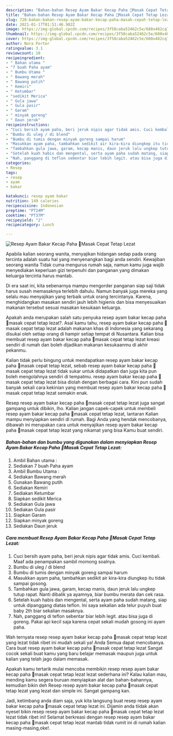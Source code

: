 ```yaml
---
description: "Bahan-bahan Resep Ayam Bakar Kecap Paha 🐔Masak Cepat Tetap Lezat yang enak Untuk Jualan"
title: "Bahan-bahan Resep Ayam Bakar Kecap Paha 🐔Masak Cepat Tetap Lezat yang enak Untuk Jualan"
slug: 720-bahan-bahan-resep-ayam-bakar-kecap-paha-masak-cepat-tetap-lezat-yang-enak-untuk-jualan
date: 2021-01-17T01:51:46.902Z
image: https://img-global.cpcdn.com/recipes/3f58caba52462c5e/680x482cq70/resep-ayam-bakar-kecap-paha-🐔masak-cepat-tetap-lezat-foto-resep-utama.jpg
thumbnail: https://img-global.cpcdn.com/recipes/3f58caba52462c5e/680x482cq70/resep-ayam-bakar-kecap-paha-🐔masak-cepat-tetap-lezat-foto-resep-utama.jpg
cover: https://img-global.cpcdn.com/recipes/3f58caba52462c5e/680x482cq70/resep-ayam-bakar-kecap-paha-🐔masak-cepat-tetap-lezat-foto-resep-utama.jpg
author: Nora Porter
ratingvalue: 3.1
reviewcount: 10
recipeingredient:
- " Bahan utama "
- "7 buah Paha ayam"
- " Bumbu Utama "
- " Bawang merah"
- " Bawang putih"
- " Kemiri"
- " Ketumbar"
- "sedikit Merica"
- " Gula jawa"
- " Gula pasir"
- " Garam"
- " minyak goreng"
- " Daun jeruk"
recipeinstructions:
- "Cuci bersih ayam paha, beri jeruk nipis agar tidak amis. Cuci kembali. Maaf ada penampakan sambil momong soalnya."
- "Bumbu di uleg / di blend"
- "Bumbu di tumis dengan minyak goreng sampai harum"
- "Masukkan ayam paha, tambahkan sedikit air kira-kira diungkep itu tidak sampai gosong."
- "Tambahkan gula jawa, garam, kecap manis, daun jeruk lalu ungkep tutup rapat. Nanti dibalik ya ayamnya, biar bumbu merata dan cek rasa."
- "Setelah kuah habis dan mengental, serta ayam paha sudah matang, siap untuk dipanggang diatas teflon. Ini saya sekalian ada telur puyuh buat baby 2th biar sekalian masaknya."
- "Nah, panggang di teflon sebentar biar lebih legit. atau bisa juga di goreng. Pakai api kecil saja karena cepat sekali mudah gosong ini ayam paha."
categories:
- Resep
tags:
- resep
- ayam
- bakar

katakunci: resep ayam bakar 
nutrition: 149 calories
recipecuisine: Indonesian
preptime: "PT24M"
cooktime: "PT37M"
recipeyield: "2"
recipecategory: Lunch

---
```



![Resep Ayam Bakar Kecap Paha 🐔Masak Cepat Tetap Lezat](https://img-global.cpcdn.com/recipes/3f58caba52462c5e/680x482cq70/resep-ayam-bakar-kecap-paha-🐔masak-cepat-tetap-lezat-foto-resep-utama.jpg)

Apabila kalian seorang wanita, menyajikan hidangan sedap pada orang tercinta adalah suatu hal yang menyenangkan bagi anda sendiri. Kewajiban seorang  wanita Tidak cuma mengurus rumah saja, namun kamu juga wajib menyediakan keperluan gizi terpenuhi dan panganan yang dimakan keluarga tercinta harus mantab.

Di era  saat ini, kita sebenarnya mampu mengorder panganan siap saji tidak harus susah memasaknya terlebih dahulu. Namun banyak juga mereka yang selalu mau menyajikan yang terbaik untuk orang tercintanya. Karena, menghidangkan masakan sendiri jauh lebih higienis dan bisa menyesuaikan makanan tersebut sesuai masakan kesukaan keluarga. 



Apakah anda merupakan salah satu penyuka resep ayam bakar kecap paha 🐔masak cepat tetap lezat?. Asal kamu tahu, resep ayam bakar kecap paha 🐔masak cepat tetap lezat adalah makanan khas di Indonesia yang sekarang disukai oleh setiap orang di hampir setiap tempat di Nusantara. Kalian bisa membuat resep ayam bakar kecap paha 🐔masak cepat tetap lezat kreasi sendiri di rumah dan boleh dijadikan makanan kesukaanmu di akhir pekanmu.

Kalian tidak perlu bingung untuk mendapatkan resep ayam bakar kecap paha 🐔masak cepat tetap lezat, sebab resep ayam bakar kecap paha 🐔masak cepat tetap lezat tidak sukar untuk didapatkan dan juga kita pun boleh mengolahnya sendiri di tempatmu. resep ayam bakar kecap paha 🐔masak cepat tetap lezat bisa diolah dengan berbagai cara. Kini pun sudah banyak sekali cara kekinian yang membuat resep ayam bakar kecap paha 🐔masak cepat tetap lezat semakin enak.

Resep resep ayam bakar kecap paha 🐔masak cepat tetap lezat juga sangat gampang untuk dibikin, lho. Kalian jangan capek-capek untuk membeli resep ayam bakar kecap paha 🐔masak cepat tetap lezat, lantaran Kalian mampu menyiapkan sendiri di rumah. Bagi Anda yang hendak mencobanya, dibawah ini merupakan cara untuk menyajikan resep ayam bakar kecap paha 🐔masak cepat tetap lezat yang nikamat yang bisa Kamu buat sendiri.

<!--inarticleads1-->

##### Bahan-bahan dan bumbu yang digunakan dalam menyiapkan Resep Ayam Bakar Kecap Paha 🐔Masak Cepat Tetap Lezat:

1. Ambil  Bahan utama :
1. Sediakan 7 buah Paha ayam
1. Ambil  Bumbu Utama :
1. Sediakan  Bawang merah
1. Gunakan  Bawang putih
1. Sediakan  Kemiri
1. Sediakan  Ketumbar
1. Siapkan sedikit Merica
1. Sediakan  Gula jawa
1. Sediakan  Gula pasir
1. Siapkan  Garam
1. Siapkan  minyak goreng
1. Sediakan  Daun jeruk




<!--inarticleads2-->

##### Cara membuat Resep Ayam Bakar Kecap Paha 🐔Masak Cepat Tetap Lezat:

1. Cuci bersih ayam paha, beri jeruk nipis agar tidak amis. Cuci kembali. Maaf ada penampakan sambil momong soalnya.
1. Bumbu di uleg / di blend
1. Bumbu di tumis dengan minyak goreng sampai harum
1. Masukkan ayam paha, tambahkan sedikit air kira-kira diungkep itu tidak sampai gosong.
1. Tambahkan gula jawa, garam, kecap manis, daun jeruk lalu ungkep tutup rapat. Nanti dibalik ya ayamnya, biar bumbu merata dan cek rasa.
1. Setelah kuah habis dan mengental, serta ayam paha sudah matang, siap untuk dipanggang diatas teflon. Ini saya sekalian ada telur puyuh buat baby 2th biar sekalian masaknya.
1. Nah, panggang di teflon sebentar biar lebih legit. atau bisa juga di goreng. Pakai api kecil saja karena cepat sekali mudah gosong ini ayam paha.




Wah ternyata resep resep ayam bakar kecap paha 🐔masak cepat tetap lezat yang lezat tidak ribet ini mudah sekali ya! Anda Semua dapat mencobanya. Cara buat resep ayam bakar kecap paha 🐔masak cepat tetap lezat Sangat cocok sekali buat kamu yang baru belajar memasak maupun juga untuk kalian yang telah jago dalam memasak.

Apakah kamu tertarik mulai mencoba membikin resep resep ayam bakar kecap paha 🐔masak cepat tetap lezat lezat sederhana ini? Kalau kalian mau, mending kamu segera buruan menyiapkan alat dan bahan-bahannya, kemudian bikin deh Resep resep ayam bakar kecap paha 🐔masak cepat tetap lezat yang lezat dan simple ini. Sangat gampang kan. 

Jadi, ketimbang anda diam saja, yuk kita langsung buat resep resep ayam bakar kecap paha 🐔masak cepat tetap lezat ini. Dijamin anda tiidak akan nyesel bikin resep resep ayam bakar kecap paha 🐔masak cepat tetap lezat lezat tidak ribet ini! Selamat berkreasi dengan resep resep ayam bakar kecap paha 🐔masak cepat tetap lezat mantab tidak rumit ini di rumah kalian masing-masing,oke!.

